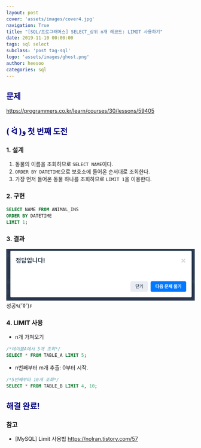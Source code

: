 ```yaml
---
layout: post
cover: 'assets/images/cover4.jpg'
navigation: True
title: "[SQL/프로그래머스] SELECT_상위 n개 레코드: LIMIT 사용하기"
date: 2019-11-10 00:00:00
tags: sql select
subclass: 'post tag-sql'
logo: 'assets/images/ghost.png'
author: heesoo
categories: sql
---
```

## <span style="color:navy">문제</span>
<https://programmers.co.kr/learn/courses/30/lessons/59405>


## <span style="color:navy">( ᐛ )و 첫 번째 도전</span>

### 1. 설계
1. 동물의 이름을 조회하므로 `SELECT NAME`이다.
2. `ORDER BY DATETIME`으로 보호소에 들어온 순서대로 조회한다.
3. 가장 먼저 들어온 동물 하나를 조회하므로 `LIMIT 1`을 이용한다.

### 2. 구현
```sql
SELECT NAME FROM ANIMAL_INS
ORDER BY DATETIME
LIMIT 1;
```
### 3. 결과
![실행결과](./assets/images/191108_5.PNG)
성공٩(˘◊˘)۶

### 4. LIMIT 사용
- n개 가져오기
```sql
/*테이블A에서 5개 조회*/
SELECT * FROM TABLE_A LIMIT 5;
```
- n번째부터 m개 추출: 0부터 시작.
```sql
/*5번째부터 10개 조회*/
SELECT * FROM TABLE_B LIMIT 4, 10;
```

## <span style="color:navy">해결 완료!</span>

### 참고
- [MySQL] Limit 사용법 <https://nolran.tistory.com/57>
